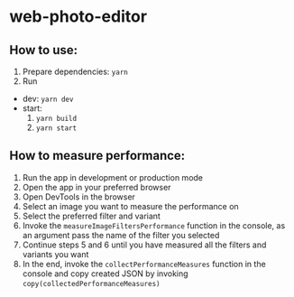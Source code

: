 # web-photo-editor

## How to use:

1. Prepare dependencies: `yarn`
2. Run

- dev: `yarn dev`
- start:
  1. `yarn build`
  2. `yarn start`

## How to measure performance:

1. Run the app in development or production mode
2. Open the app in your preferred browser
3. Open DevTools in the browser
4. Select an image you want to measure the performance on
5. Select the preferred filter and variant
6. Invoke the `measureImageFiltersPerformance` function in the console, as an argument pass the name of the filter you selected
7. Continue steps 5 and 6 until you have measured all the filters and variants you want
8. In the end, invoke the `collectPerformanceMeasures` function in the console and copy created JSON by invoking `copy(collectedPerformanceMeasures)`
